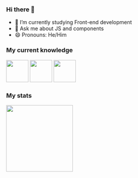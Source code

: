 ### Hi there 👋

- 🔭 I’m currently studying Front-end development
- 💬 Ask me about JS and components
- 😄 Pronouns: He/Him


### My current knowledge

<div>
   <img src="https://cdn.jsdelivr.net/gh/devicons/devicon/icons/javascript/javascript-original.svg" width="60"/>
   <img src="https://cdn.jsdelivr.net/gh/devicons/devicon/icons/react/react-original.svg" width="60"/>  
   <img src="https://cdn.jsdelivr.net/gh/devicons/devicon/icons/typescript/typescript-original.svg" width="60"/>
</div>


### My stats

<div>
   <a href ="https://github.com/rapilon">
   <img height="180cm" src="(https://github-readme-stats.vercel.app/api/top-langs/?username=rapilon&layout=compact)](https://github.com/anuraghazra/github-readme-stats)"/>
   </a>  
</div>
